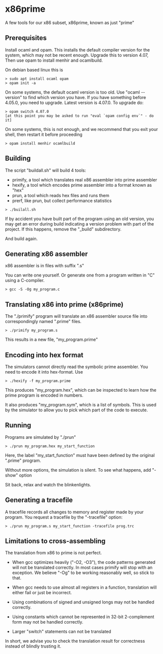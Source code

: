 # x86prime

A few tools for our x86 subset, x86prime, known as just "prime"

## Prerequisites

Install ocaml and opam. This installs the default compiler version for the system,
which may not be recent enough. Upgrade this to version 4.07, Then use opam to
install menhir and ocamlbuild.

On debian based linux this is
~~~
> sudo apt install ocaml opam
> opam init -a
~~~
On some systems, the default ocaml version is too old. Use "ocaml --version"
to find which version you have. If you have something before 4.05.0, you need
to upgrade. Latest version is 4.07.0. To upgrade do:
~~~
> opam switch 4.07.0
[at this point you may be asked to run "eval `opam config env`" - do it]
~~~
On some systems, this is not enough, and we recommend that you exit your shell,
then restart it before proceeding
~~~
> opam install menhir ocamlbuild
~~~

## Building

The script "buildall.sh" will build 4 tools:

 * primify, a tool which translates real x86 assembler into prime assembler
 * hexify, a tool which encodes prime assembler into a format known as "hex"
 * prun, a tool which reads hex files and runs them
 * prerf, like prun, but collect performance statistics

~~~
> ./builall.sh
~~~

If by accident you have built part of the program using an old version, you
may get an error during build indicating a version problem with part of the
project. If this happens, remove the "_build" subdirectory.

And build again.

## Generating x86 assembler

x86 assembler is in files with suffix ".s"

You can write one yourself. Or generate one from a program written in "C"
using a C-compiler.

~~~
> gcc -S -Og my_program.c
~~~

## Translating x86 into prime (x86prime)

The "./primify" program will translate an x86 assembler source file into
correspondingly named ".prime" files.

~~~
> ./primify my_program.s
~~~

This results in a new file, "my_program.prime"

## Encoding into hex format

The simulators cannot directly read the symbolic prime assembler. You need to
encode it into hex-format. Use

~~~
> ./hexify -f my_program.prime
~~~

This produces "my_program.hex", which can be inspected to learn how the prime
program is encoded in numbers.

It also produces "my_program.sym", which is a list of symbols. This is used by
the simulator to allow you to pick which part of the code to execute.

## Running

Programs are simulated by "./prun"

~~~
> ./prun my_program.hex my_start_function
~~~

Here, the label "my_start_function" must have been defined by the original ".prime"
program.

Without more options, the simulation is silent. To see what happens, add "-show" option

Sit back, relax and watch the blinkenlights.

## Generating a tracefile

A tracefile records all changes to memory and register made by your program.
You request a tracefile by the "-tracefile" option:

~~~
> ./prun my_program.s my_start_function -tracefile prog.trc
~~~


## Limitations to cross-assembling

The translation from x86 to prime is not perfect.

 * When gcc optimizes heavily ("-O2, -O3"), the code patterns generated will not
   be translated correctly. In most cases primify will stop with an exception. 
   We believe "-Og" to be working reasonably well, so stick to that.

 * When gcc needs to use almost all registers in a function, translation will either fail
   or just be incorrect.

 * Using combinations of signed and unsigned longs may not be handled correctly.

 * Using constants which cannot be represented in 32-bit 2-complement form
   may not be handled correctly.

 * Larger "switch" statements can not be translated

In short, we advise you to check the translation result for correctness instead
of blindly trusting it.
